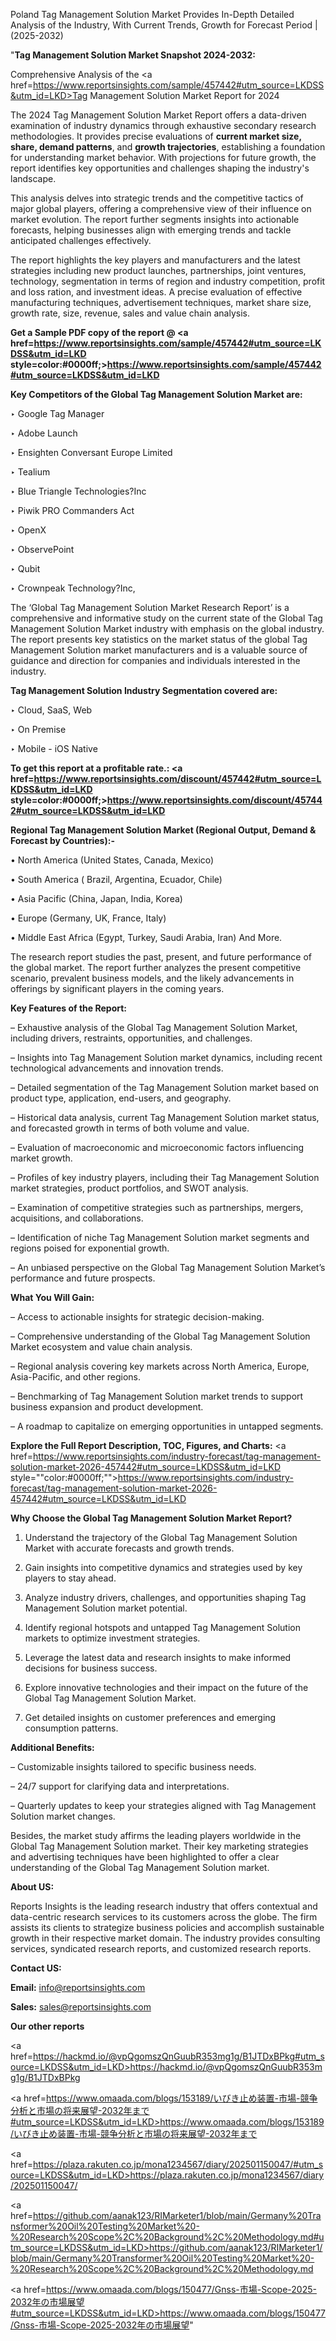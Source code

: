 Poland Tag Management Solution Market Provides In-Depth Detailed Analysis of the Industry, With Current Trends, Growth for Forecast Period | (2025-2032)

"<strong>Tag Management Solution Market Snapshot 2024-2032:</strong>

Comprehensive Analysis of the <a href=https://www.reportsinsights.com/sample/457442#utm_source=LKDSS&utm_id=LKD>Tag Management Solution Market</a> Report for 2024

The 2024 Tag Management Solution Market Report offers a data-driven examination of industry dynamics through exhaustive secondary research methodologies. It provides precise evaluations of <strong>current market size, share, demand patterns</strong>, and <strong>growth trajectories</strong>, establishing a foundation for understanding market behavior. With projections for future growth, the report identifies key opportunities and challenges shaping the industry's landscape.

This analysis delves into strategic trends and the competitive tactics of major global players, offering a comprehensive view of their influence on market evolution. The report further segments insights into actionable forecasts, helping businesses align with emerging trends and tackle anticipated challenges effectively.

The report highlights the key players and manufacturers and the latest strategies including new product launches, partnerships, joint ventures, technology, segmentation in terms of region and industry competition, profit and loss ration, and investment ideas. A precise evaluation of effective manufacturing techniques, advertisement techniques, market share size, growth rate, size, revenue, sales and value chain analysis.

<strong>Get a Sample PDF copy of the report @ <a href=https://www.reportsinsights.com/sample/457442#utm_source=LKDSS&utm_id=LKD style=color:#0000ff;>https://www.reportsinsights.com/sample/457442#utm_source=LKDSS&utm_id=LKD</a></strong>

<strong>Key Competitors of the Global Tag Management Solution Market are:</strong>

‣ Google Tag Manager

‣ Adobe Launch

‣ Ensighten Conversant Europe Limited

‣ Tealium

‣ Blue Triangle Technologies?Inc

‣ Piwik PRO Commanders Act

‣ OpenX

‣ ObservePoint

‣ Qubit

‣ Crownpeak Technology?Inc,

The ‘Global Tag Management Solution Market Research Report’ is a comprehensive and informative study on the current state of the Global Tag Management Solution Market industry with emphasis on the global industry. The report presents key statistics on the market status of the global Tag Management Solution market manufacturers and is a valuable source of guidance and direction for companies and individuals interested in the industry.

<strong>Tag Management Solution Industry Segmentation covered are:</strong>

‣ Cloud, SaaS, Web

‣ On Premise

‣ Mobile - iOS Native

<strong>To get this report at a profitable rate.: <a href=https://www.reportsinsights.com/discount/457442#utm_source=LKDSS&utm_id=LKD style=color:#0000ff;>https://www.reportsinsights.com/discount/457442#utm_source=LKDSS&utm_id=LKD</a></strong>

<strong>Regional Tag Management Solution Market (Regional Output, Demand &amp; Forecast by Countries):-</strong>

• North America (United States, Canada, Mexico)

• South America ( Brazil, Argentina, Ecuador, Chile)

• Asia Pacific (China, Japan, India, Korea)

• Europe (Germany, UK, France, Italy)

• Middle East Africa (Egypt, Turkey, Saudi Arabia, Iran) And More.

The research report studies the past, present, and future performance of the global market. The report further analyzes the present competitive scenario, prevalent business models, and the likely advancements in offerings by significant players in the coming years.

<strong>Key Features of the Report:</strong>

– Exhaustive analysis of the Global Tag Management Solution Market, including drivers, restraints, opportunities, and challenges.

– Insights into Tag Management Solution market dynamics, including recent technological advancements and innovation trends.

– Detailed segmentation of the Tag Management Solution market based on product type, application, end-users, and geography.

– Historical data analysis, current Tag Management Solution market status, and forecasted growth in terms of both volume and value.

– Evaluation of macroeconomic and microeconomic factors influencing market growth.

– Profiles of key industry players, including their Tag Management Solution market strategies, product portfolios, and SWOT analysis.

– Examination of competitive strategies such as partnerships, mergers, acquisitions, and collaborations.

– Identification of niche Tag Management Solution market segments and regions poised for exponential growth.

– An unbiased perspective on the Global Tag Management Solution Market’s performance and future prospects.

<strong>What You Will Gain:</strong>

– Access to actionable insights for strategic decision-making.

– Comprehensive understanding of the Global Tag Management Solution Market ecosystem and value chain analysis.

– Regional analysis covering key markets across North America, Europe, Asia-Pacific, and other regions.

– Benchmarking of Tag Management Solution market trends to support business expansion and product development.

– A roadmap to capitalize on emerging opportunities in untapped segments.

<strong>Explore the Full Report Description, TOC, Figures, and Charts:</strong>
<a href=https://www.reportsinsights.com/industry-forecast/tag-management-solution-market-2026-457442#utm_source=LKDSS&utm_id=LKD style=""color:#0000ff;"">https://www.reportsinsights.com/industry-forecast/tag-management-solution-market-2026-457442#utm_source=LKDSS&utm_id=LKD</a>

<strong>Why Choose the Global Tag Management Solution Market Report?</strong>

1. Understand the trajectory of the Global Tag Management Solution Market with accurate forecasts and growth trends.

2. Gain insights into competitive dynamics and strategies used by key players to stay ahead.

3. Analyze industry drivers, challenges, and opportunities shaping Tag Management Solution market potential.

4. Identify regional hotspots and untapped Tag Management Solution markets to optimize investment strategies.

5. Leverage the latest data and research insights to make informed decisions for business success.

6. Explore innovative technologies and their impact on the future of the Global Tag Management Solution Market.

7. Get detailed insights on customer preferences and emerging consumption patterns.

<strong>Additional Benefits:</strong>

– Customizable insights tailored to specific business needs.

– 24/7 support for clarifying data and interpretations.

– Quarterly updates to keep your strategies aligned with Tag Management Solution market changes.

Besides, the market study affirms the leading players worldwide in the Global Tag Management Solution market. Their key marketing strategies and advertising techniques have been highlighted to offer a clear understanding of the Global Tag Management Solution market.

<strong><strong>About US</strong>:</strong>

Reports Insights is the leading research industry that offers contextual and data-centric research services to its customers across the globe. The firm assists its clients to strategize business policies and accomplish sustainable growth in their respective market domain. The industry provides consulting services, syndicated research reports, and customized research reports.

<strong>Contact US:</strong>

<p class=><b>Email:</b> <a href=mailto:info@reportsinsights.com>info@reportsinsights.com</a></p>
<p class=><b>Sales:</b> <a href=mailto:sales@reportsinsights.com>sales@reportsinsights.com</a></p>

<strong>Our other reports</strong>

<a href=https://hackmd.io/@vpQgomszQnGuubR353mg1g/B1JTDxBPkg#utm_source=LKDSS&utm_id=LKD>https://hackmd.io/@vpQgomszQnGuubR353mg1g/B1JTDxBPkg</a>

<a href=https://www.omaada.com/blogs/153189/いびき止め装置-市場-競争分析と市場の将来展望-2032年まで#utm_source=LKDSS&utm_id=LKD>https://www.omaada.com/blogs/153189/いびき止め装置-市場-競争分析と市場の将来展望-2032年まで</a>

<a href=https://plaza.rakuten.co.jp/mona1234567/diary/202501150047/#utm_source=LKDSS&utm_id=LKD>https://plaza.rakuten.co.jp/mona1234567/diary/202501150047/</a>

<a href=https://github.com/aanak123/RIMarketer1/blob/main/Germany%20Transformer%20Oil%20Testing%20Market%20-%20Research%20Scope%2C%20Background%2C%20Methodology.md#utm_source=LKDSS&utm_id=LKD>https://github.com/aanak123/RIMarketer1/blob/main/Germany%20Transformer%20Oil%20Testing%20Market%20-%20Research%20Scope%2C%20Background%2C%20Methodology.md</a>

<a href=https://www.omaada.com/blogs/150477/Gnss-市場-Scope-2025-2032年の市場展望#utm_source=LKDSS&utm_id=LKD>https://www.omaada.com/blogs/150477/Gnss-市場-Scope-2025-2032年の市場展望</a>"
